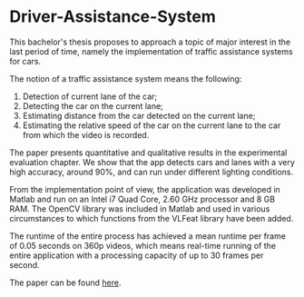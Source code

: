 # Driver-Assistance-System

This bachelor's thesis proposes to approach a topic of major interest in the last period of time, namely the implementation of traffic assistance systems for cars.

The notion of a traffic assistance system means the following:
1. Detection of current lane of the car;
2. Detecting the car on the current lane;
3. Estimating distance from the car detected on the current lane;
4. Estimating the relative speed of the car on the current lane to the car from which the video is recorded.

The paper presents quantitative and qualitative results in the experimental evaluation chapter. We show that the app detects cars and lanes with a very high accuracy, around 90%, and can run under different lighting conditions.

From the implementation point of view, the application was developed in Matlab and run on an Intel i7 Quad Core, 2.60 GHz processor and 8 GB RAM. The OpenCV library was included in Matlab and used in various circumstances to which functions from the VLFeat library have been added.

The runtime of the entire process has achieved a mean runtime per frame of 0.05 seconds on 360p videos, which means real-time running of the entire application with a processing capacity of up to 30 frames per second.

The paper can be found [here](https://github.com/adiIspas/Driver-Assistance-System/tree/master/lucrare_scrisa).
